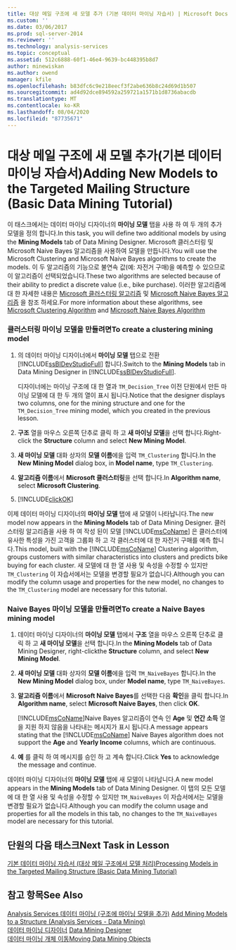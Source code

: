 ```yaml
---
title: 대상 메일 구조에 새 모델 추가 (기본 데이터 마이닝 자습서) | Microsoft Docs
ms.custom: ''
ms.date: 03/06/2017
ms.prod: sql-server-2014
ms.reviewer: ''
ms.technology: analysis-services
ms.topic: conceptual
ms.assetid: 512c6888-60f1-46e4-9639-bc448395b8d7
author: minewiskan
ms.author: owend
manager: kfile
ms.openlocfilehash: b83dfc6c9e218eecf3f2abe636b8c24d69d1b507
ms.sourcegitcommit: ad4d92dce894592a259721a1571b1d8736abacdb
ms.translationtype: MT
ms.contentlocale: ko-KR
ms.lasthandoff: 08/04/2020
ms.locfileid: "87735671"
---
```

# <a name="adding-new-models-to-the-targeted-mailing-structure-basic-data-mining-tutorial"></a><span data-ttu-id="2eeb6-102">대상 메일 구조에 새 모델 추가(기본 데이터 마이닝 자습서)</span><span class="sxs-lookup"><span data-stu-id="2eeb6-102">Adding New Models to the Targeted Mailing Structure (Basic Data Mining Tutorial)</span></span>
  <span data-ttu-id="2eeb6-103">이 태스크에서는 데이터 마이닝 디자이너의 **마이닝 모델** 탭을 사용 하 여 두 개의 추가 모델을 정의 합니다.</span><span class="sxs-lookup"><span data-stu-id="2eeb6-103">In this task, you will define two additional models by using the **Mining Models** tab of Data Mining Designer.</span></span> <span data-ttu-id="2eeb6-104">Microsoft 클러스터링 및 Microsoft Naive Bayes 알고리즘을 사용하여 모델을 만듭니다.</span><span class="sxs-lookup"><span data-stu-id="2eeb6-104">You will use the Microsoft Clustering and Microsoft Naive Bayes algorithms to create the models.</span></span> <span data-ttu-id="2eeb6-105">이 두 알고리즘의 기능으로 불연속 값(예: 자전거 구매)을 예측할 수 있으므로 이 알고리즘이 선택되었습니다.</span><span class="sxs-lookup"><span data-stu-id="2eeb6-105">These two algorithms are selected because of their ability to predict a discrete value (i.e., bike purchase).</span></span> <span data-ttu-id="2eeb6-106">이러한 알고리즘에 대 한 자세한 내용은 [Microsoft 클러스터링 알고리즘](../../2014/analysis-services/data-mining/microsoft-clustering-algorithm.md) 및 [Microsoft Naive Bayes 알고리즘](../../2014/analysis-services/data-mining/microsoft-naive-bayes-algorithm.md) 을 참조 하세요.</span><span class="sxs-lookup"><span data-stu-id="2eeb6-106">For more information about these algorithms, see [Microsoft Clustering Algorithm](../../2014/analysis-services/data-mining/microsoft-clustering-algorithm.md) and [Microsoft Naive Bayes Algorithm](../../2014/analysis-services/data-mining/microsoft-naive-bayes-algorithm.md)</span></span>  
  
### <a name="to-create-a-clustering-mining-model"></a><span data-ttu-id="2eeb6-107">클러스터링 마이닝 모델을 만들려면</span><span class="sxs-lookup"><span data-stu-id="2eeb6-107">To create a clustering mining model</span></span>  
  
1.  <span data-ttu-id="2eeb6-108">의 데이터 마이닝 디자이너에서 **마이닝 모델** 탭으로 전환 [!INCLUDE[ssBIDevStudioFull](../includes/ssbidevstudiofull-md.md)] 합니다.</span><span class="sxs-lookup"><span data-stu-id="2eeb6-108">Switch to the **Mining Models** tab in Data Mining Designer in [!INCLUDE[ssBIDevStudioFull](../includes/ssbidevstudiofull-md.md)].</span></span>  
  
     <span data-ttu-id="2eeb6-109">디자이너에는 마이닝 구조에 대 한 열과 `TM_Decision_Tree` 이전 단원에서 만든 마이닝 모델에 대 한 두 개의 열이 표시 됩니다.</span><span class="sxs-lookup"><span data-stu-id="2eeb6-109">Notice that the designer displays two columns, one for the mining structure and one for the `TM_Decision_Tree` mining model, which you created in the previous lesson.</span></span>  
  
2.  <span data-ttu-id="2eeb6-110">**구조** 열을 마우스 오른쪽 단추로 클릭 하 고 **새 마이닝 모델**을 선택 합니다.</span><span class="sxs-lookup"><span data-stu-id="2eeb6-110">Right-click the **Structure** column and select **New Mining Model**.</span></span>  
  
3.  <span data-ttu-id="2eeb6-111">**새 마이닝 모델** 대화 상자의 **모델 이름**에을 입력 `TM_Clustering` 합니다.</span><span class="sxs-lookup"><span data-stu-id="2eeb6-111">In the **New Mining Model** dialog box, in **Model name**, type `TM_Clustering`.</span></span>  
  
4.  <span data-ttu-id="2eeb6-112">**알고리즘 이름**에서 **Microsoft 클러스터링**을 선택 합니다.</span><span class="sxs-lookup"><span data-stu-id="2eeb6-112">In **Algorithm name**, select **Microsoft Clustering**.</span></span>  
  
5.  [!INCLUDE[clickOK](../includes/clickok-md.md)]  
  
 <span data-ttu-id="2eeb6-113">이제 데이터 마이닝 디자이너의 **마이닝 모델** 탭에 새 모델이 나타납니다.</span><span class="sxs-lookup"><span data-stu-id="2eeb6-113">The new model now appears in the **Mining Models** tab of Data Mining Designer.</span></span> <span data-ttu-id="2eeb6-114">클러스터링 알고리즘을 사용 하 여 작성 된이 모델 [!INCLUDE[msCoName](../includes/msconame-md.md)] 은 클러스터에 유사한 특성을 가진 고객을 그룹화 하 고 각 클러스터에 대 한 자전거 구매를 예측 합니다.</span><span class="sxs-lookup"><span data-stu-id="2eeb6-114">This model, built with the [!INCLUDE[msCoName](../includes/msconame-md.md)] Clustering algorithm, groups customers with similar characteristics into clusters and predicts bike buying for each cluster.</span></span> <span data-ttu-id="2eeb6-115">새 모델에 대 한 열 사용 및 속성을 수정할 수 있지만 `TM_Clustering` 이 자습서에서는 모델을 변경할 필요가 없습니다.</span><span class="sxs-lookup"><span data-stu-id="2eeb6-115">Although you can modify the column usage and properties for the new model, no changes to the `TM_Clustering` model are necessary for this tutorial.</span></span>  
  
### <a name="to-create-a-naive-bayes-mining-model"></a><span data-ttu-id="2eeb6-116">Naive Bayes 마이닝 모델을 만들려면</span><span class="sxs-lookup"><span data-stu-id="2eeb6-116">To create a Naive Bayes mining model</span></span>  
  
1.  <span data-ttu-id="2eeb6-117">데이터 마이닝 디자이너의 **마이닝 모델** 탭에서 **구조** 열을 마우스 오른쪽 단추로 클릭 하 고 **새 마이닝 모델**을 선택 합니다.</span><span class="sxs-lookup"><span data-stu-id="2eeb6-117">In the **Mining Models** tab of Data Mining Designer, right-clickthe **Structure** column, and select **New Mining Model**.</span></span>  
  
2.  <span data-ttu-id="2eeb6-118">**새 마이닝 모델** 대화 상자의 **모델 이름**에을 입력 `TM_NaiveBayes` 합니다.</span><span class="sxs-lookup"><span data-stu-id="2eeb6-118">In the **New Mining Model** dialog box, under **Model name**, type `TM_NaiveBayes`.</span></span>  
  
3.  <span data-ttu-id="2eeb6-119">**알고리즘 이름**에서 **Microsoft Naive Bayes**를 선택한 다음 **확인**을 클릭 합니다.</span><span class="sxs-lookup"><span data-stu-id="2eeb6-119">In **Algorithm name**, select **Microsoft Naive Bayes**, then click **OK**.</span></span>  
  
     <span data-ttu-id="2eeb6-120">[!INCLUDE[msCoName](../includes/msconame-md.md)]Naive Bayes 알고리즘이 연속 인 **Age** 및 **연간 소득** 열을 지원 하지 않음을 나타내는 메시지가 표시 됩니다.</span><span class="sxs-lookup"><span data-stu-id="2eeb6-120">A message appears stating that the [!INCLUDE[msCoName](../includes/msconame-md.md)] Naive Bayes algorithm does not support the **Age** and **Yearly Income** columns, which are continuous.</span></span>  
  
4.  <span data-ttu-id="2eeb6-121">**예** 를 클릭 하 여 메시지를 승인 하 고 계속 합니다.</span><span class="sxs-lookup"><span data-stu-id="2eeb6-121">Click **Yes** to acknowledge the message and continue.</span></span>  
  
 <span data-ttu-id="2eeb6-122">데이터 마이닝 디자이너의 **마이닝 모델** 탭에 새 모델이 나타납니다.</span><span class="sxs-lookup"><span data-stu-id="2eeb6-122">A new model appears in the **Mining Models** tab of Data Mining Designer.</span></span> <span data-ttu-id="2eeb6-123">이 탭의 모든 모델에 대 한 열 사용 및 속성을 수정할 수 있지만 `TM_NaiveBayes` 이 자습서에서는 모델을 변경할 필요가 없습니다.</span><span class="sxs-lookup"><span data-stu-id="2eeb6-123">Although you can modify the column usage and properties for all the models in this tab, no changes to the `TM_NaiveBayes` model are necessary for this tutorial.</span></span>  
  
## <a name="next-task-in-lesson"></a><span data-ttu-id="2eeb6-124">단원의 다음 태스크</span><span class="sxs-lookup"><span data-stu-id="2eeb6-124">Next Task in Lesson</span></span>  
 [<span data-ttu-id="2eeb6-125">기본 데이터 마이닝 자습서 &#40;대상 메일 구조에서 모델 처리&#41;</span><span class="sxs-lookup"><span data-stu-id="2eeb6-125">Processing Models in the Targeted Mailing Structure &#40;Basic Data Mining Tutorial&#41;</span></span>](../../2014/tutorials/processing-models-in-the-targeted-mailing-structure-basic-data-mining-tutorial.md)  
  
## <a name="see-also"></a><span data-ttu-id="2eeb6-126">참고 항목</span><span class="sxs-lookup"><span data-stu-id="2eeb6-126">See Also</span></span>  
 <span data-ttu-id="2eeb6-127">[Analysis Services 데이터 마이닝 &#40;구조에 마이닝 모델을 추가&#41;](../../2014/analysis-services/data-mining/add-mining-models-to-a-structure-analysis-services-data-mining.md) </span><span class="sxs-lookup"><span data-stu-id="2eeb6-127">[Add Mining Models to a Structure &#40;Analysis Services - Data Mining&#41;](../../2014/analysis-services/data-mining/add-mining-models-to-a-structure-analysis-services-data-mining.md) </span></span>  
 <span data-ttu-id="2eeb6-128">[데이터 마이닝 디자이너](../../2014/analysis-services/data-mining/data-mining-designer.md) </span><span class="sxs-lookup"><span data-stu-id="2eeb6-128">[Data Mining Designer](../../2014/analysis-services/data-mining/data-mining-designer.md) </span></span>  
 [<span data-ttu-id="2eeb6-129">데이터 마이닝 개체 이동</span><span class="sxs-lookup"><span data-stu-id="2eeb6-129">Moving Data Mining Objects</span></span>](../../2014/analysis-services/data-mining/moving-data-mining-objects.md)  
  
  
